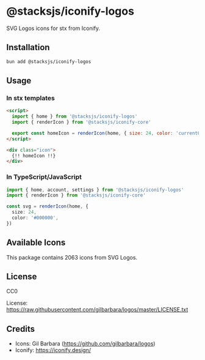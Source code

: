 # @stacksjs/iconify-logos

SVG Logos icons for stx from Iconify.

## Installation

```bash
bun add @stacksjs/iconify-logos
```

## Usage

### In stx templates

```html
<script>
  import { home } from '@stacksjs/iconify-logos'
  import { renderIcon } from '@stacksjs/iconify-core'

  export const homeIcon = renderIcon(home, { size: 24, color: 'currentColor' })
</script>

<div class="icon">
  {!! homeIcon !!}
</div>
```

### In TypeScript/JavaScript

```typescript
import { home, account, settings } from '@stacksjs/iconify-logos'
import { renderIcon } from '@stacksjs/iconify-core'

const svg = renderIcon(home, {
  size: 24,
  color: '#000000',
})
```

## Available Icons

This package contains 2063 icons from SVG Logos.

## License

CC0

License: https://raw.githubusercontent.com/gilbarbara/logos/master/LICENSE.txt

## Credits

- Icons: Gil Barbara (https://github.com/gilbarbara/logos)
- Iconify: https://iconify.design/
